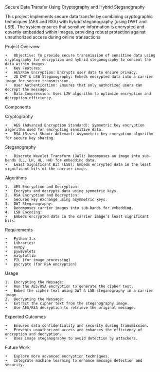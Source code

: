 Secure Data Transfer Using Cryptography and Hybrid Steganography

This project implements secure data transfer by combining cryptographic techniques (AES and RSA) with hybrid steganography (using DWT and LSB). The system ensures that sensitive information is encrypted and covertly embedded within images, providing robust protection against unauthorized access during online transactions.

Project Overview

	•	Objective: To provide secure transmission of sensitive data using cryptography for encryption and hybrid steganography to conceal the data within images.
	•	Key Features:
	•	AES/RSA Encryption: Encrypts user data to ensure privacy.
	•	2D DWT & LSB Steganography: Embeds encrypted data into a carrier image for secure transmission.
	•	User Authentication: Ensures that only authorized users can decrypt the message.
	•	Data Compression: Uses LZW algorithm to optimize encryption and decryption efficiency.

Components

Cryptography

	•	AES (Advanced Encryption Standard): Symmetric key encryption algorithm used for encrypting sensitive data.
	•	RSA (Rivest–Shamir–Adleman): Asymmetric key encryption algorithm for secure key sharing.

Steganography

	•	Discrete Wavelet Transform (DWT): Decomposes an image into sub-bands (LL, LH, HL, HH) for embedding data.
	•	Least Significant Bit (LSB): Embeds encrypted data in the least significant bits of the carrier image.

Algorithms

	1.	AES Encryption and Decryption:
	•	Encrypts and decrypts data using symmetric keys.
	2.	RSA Encryption and Decryption:
	•	Secures key exchange using asymmetric keys.
	3.	DWT Steganography:
	•	Decomposes carrier images into sub-bands for embedding.
	4.	LSB Encoding:
	•	Embeds encrypted data in the carrier image’s least significant bits.

Requirements

	•	Python 3.x
	•	Libraries:
	•	numpy
	•	pywavelets
	•	matplotlib
	•	PIL (for image processing)
	•	pycrypto (for RSA encryption)

Usage

	1.	Encrypting the Message:
	•	Run the AES/RSA encryption to generate the cipher text.
	•	Embed the cipher text using DWT & LSB steganography in a carrier image.
	2.	Decrypting the Message:
	•	Extract the cipher text from the steganography image.
	•	Use AES/RSA decryption to retrieve the original message.
Expected Outcomes

	•	Ensures data confidentiality and security during transmission.
	•	Prevents unauthorized access and enhances the efficiency of encryption and decryption.
	•	Uses image steganography to avoid detection by attackers.

Future Work

	•	Explore more advanced encryption techniques.
	•	Integrate machine learning to enhance message detection and security.
